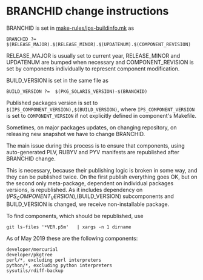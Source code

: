 # BRANCHID change instructions

BRANCHID is set in [make-rules/ips-buildinfo.mk](../make-rules/ips-buildinfo.mk) as

```
BRANCHID ?= $(RELEASE_MAJOR).$(RELEASE_MINOR).$(UPDATENUM).$(COMPONENT_REVISION)
```

RELEASE_MAJOR is usually set to current year, RELEASE_MINOR and UPDATENUM are bumped when necessary and COMPONENT_REVISION is set by components individually to represent component modification.

BUILD_VERSION is set in the same file as

```
BUILD_VERSION ?=  $(PKG_SOLARIS_VERSION)-$(BRANCHID)
```

Published packages version is set to ``$(IPS_COMPONENT_VERSION),$(BUILD_VERSION)``, where ``IPS_COMPONENT_VERSION`` is set to ``COMPONENT_VERSION`` if not explicitly defined in component's Makefile.

Sometimes, on major packages updates, on changing repository, on releasing new snapshot we have to change BRANCHID.

The main issue during this process is to ensure that components, using auto-generated PLV, RUBYV and PYV manifests are republished after BRANCHID change.

This is necessary, because their publishing logic is broken in some way, and they can be published twice. On the first publish everything goes OK, but on the second only meta-package,
dependent on individual packages versions,  is republished. As it includes dependency on $(IPS_COMPONENT_VERSION),$(BUILD_VERSION) subcomponents and BUILD_VERSION is changed,
we receive non-installable package.

To find components, which should be republished, use

```
git ls-files '*VER.p5m'   | xargs -n 1 dirname
```

As of May 2019 these are the following components:

```
developer/mercurial
developer/pkgtree
perl/*, excluding perl interpreters
python/*, excluding python interpreters
sysutils/rdiff-backup
```
